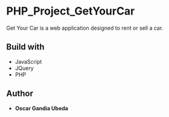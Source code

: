 # PHP_Project_GetYourCar

Get Your Car is a web application designed to rent or sell a car. 

## Build with

* JavaScript
* JQuery
* PHP

## Author

* **Oscar Gandia Ubeda**
